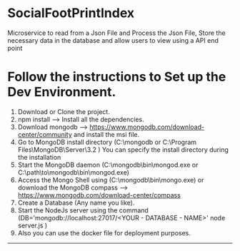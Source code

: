# SocialFootPrintIndex
Microservice to read from a Json File and Process the Json File, Store the necessary data in the database and allow users to view using a API end point 

# Follow the instructions to Set up the Dev Environment.

1. Download or Clone the project.
2. npm install --> Install all the dependencies.
3. Download mongodb --> https://www.mongodb.com/download-center/community and install the msi file.
4. Go to MongoDB install directory (C:\mongodb or C:\Program Files\MongoDB\Server\3.2 ) You can specify the install directory during the installation
5. Start the MongoDB daemon (C:\mongodb\bin\mongod.exe or C:\path\to\mongodb\bin\mongod.exe)
6. Access the Mongo Shell using (C:\mongodb\bin\mongo.exe) or download the MongoDB compass --> https://www.mongodb.com/download-center/compass
7. Create a Database (Any name you like).
8. Start the NodeJs server using the command (DB='mongodb://localhost:27017/<YOUR - DATABASE - NAME>' node server.js )
9. Also you can use the docker file for deployment purposes. 

-----------------------------------------------------------------------------------------------------------

